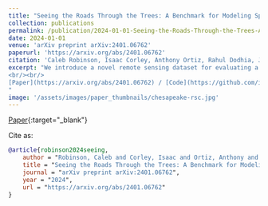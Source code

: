```yaml
---
title: "Seeing the Roads Through the Trees: A Benchmark for Modeling Spatial Dependencies with Aerial Imagery"
collection: publications
permalink: /publication/2024-01-01-Seeing-the-Roads-Through-the-Trees-A-Benchmark-for-Modeling-Spatial-Dependencies-with-Aerial-Imagery
date: 2024-01-01
venue: 'arXiv preprint arXiv:2401.06762'
paperurl: 'https://arxiv.org/abs/2401.06762'
citation: 'Caleb Robinson, Isaac Corley, Anthony Ortiz, Rahul Dodhia, Juan Ferres, Peyman Najafirad. &quot;Seeing the Roads Through the Trees: A Benchmark for Modeling Spatial Dependencies with Aerial Imagery.&quot; arXiv preprint arXiv:2401.06762, 2024.'
excerpt: "We introduce a novel remote sensing dataset for evaluating a model's ability to learn long-range spatial dependencies in aerial imagery by performing road extraction while containing large gaps occluded by tree canopy.
<br/><br/>
[Paper](https://arxiv.org/abs/2401.06762) / [Code](https://github.com/isaaccorley/ChesapeakeRSC)
"
image: '/assets/images/paper_thumbnails/chesapeake-rsc.jpg'
---
```

[Paper](https://arxiv.org/abs/2401.06762){:target="_blank"}


Cite as: 
```bibtex
@article{robinson2024seeing,
    author = "Robinson, Caleb and Corley, Isaac and Ortiz, Anthony and Dodhia, Rahul and Ferres, Juan M Lavista and Najafirad, Peyman",
    title = "Seeing the Roads Through the Trees: A Benchmark for Modeling Spatial Dependencies with Aerial Imagery",
    journal = "arXiv preprint arXiv:2401.06762",
    year = "2024",
    url = "https://arxiv.org/abs/2401.06762"
}
```